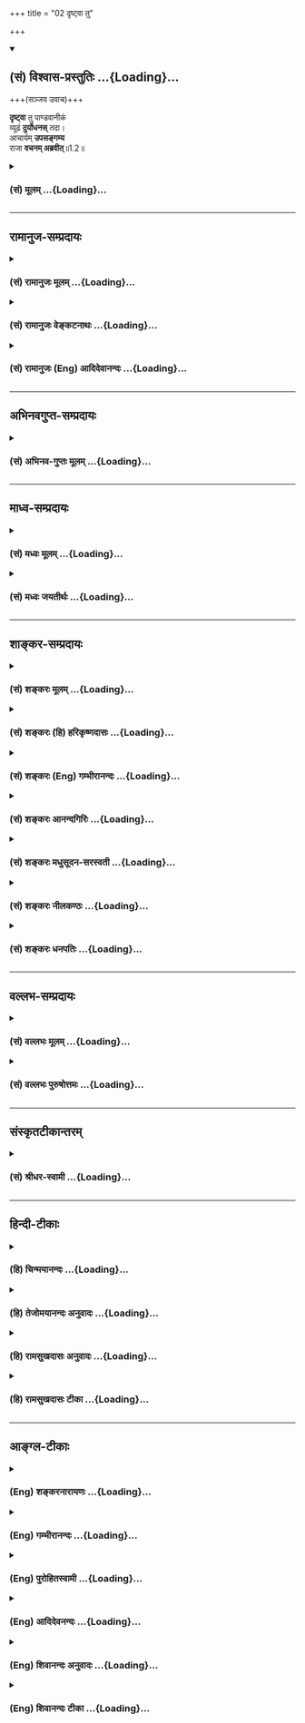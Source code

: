 +++
title = "02 दृष्ट्वा तु"

+++
<div class="js_include" newlevelforh1="2" title="(सं) विश्वास-प्रस्तुतिः" unfilled url="/mahAbhAratam/vyAsaH/shlokashaH/06-bhIShma-parva/03-bhagavad-gItA-parva/saMskRtam/vishvAsa-prastutiH/01_arjuna-viShAda-yogaH/02_dRShTvA_tu.md">
<details open><summary><h2>(सं) विश्वास-प्रस्तुतिः ...{Loading}...</h2></summary>

+++(सञ्जय उवाच)+++

**दृष्ट्वा** तु पाण्डवानीकं  
व्यूढं **दुर्योधनस्** तदा।  
आचार्यम् **उपसङ्गम्य**  
राजा **वचनम् अब्रवीत्**॥1.2॥
</details>
</div>
<div class="js_include collapsed" newlevelforh1="3" title="(सं) मूलम्" unfilled url="/mahAbhAratam/vyAsaH/shlokashaH/06-bhIShma-parva/03-bhagavad-gItA-parva/saMskRtam/mUlam/01_arjuna-viShAda-yogaH/02_dRShTvA_tu.md">
<details><summary><h3>(सं) मूलम् ...{Loading}...</h3></summary>

सञ्जय उवाच  
दृष्ट्वा तु पाण्डवानीकं व्यूढं दुर्योधनस्तदा।  
आचार्यमुपसङ्गम्य राजा वचनमब्रवीत्।।1.2।।
</details>
</div>


_________________
## रामानुज-सम्प्रदायः
<div class="js_include collapsed" newlevelforh1="3" title="(सं) रामानुजः मूलम्" unfilled url="/mahAbhAratam/vyAsaH/shlokashaH/06-bhIShma-parva/03-bhagavad-gItA-parva/saMskRtam/rAmAnujaH/mUlam/01_arjuna-viShAda-yogaH/02_dRShTvA_tu.md">
<details><summary><h3>(सं) रामानुजः मूलम् ...{Loading}...</h3></summary>

१९-तमस्य टीका दृश्या।
</details>
</div>
<div class="js_include collapsed" newlevelforh1="3" title="(सं) रामानुजः वेङ्कटनाथः" unfilled url="/mahAbhAratam/vyAsaH/shlokashaH/06-bhIShma-parva/03-bhagavad-gItA-parva/saMskRtam/rAmAnujaH/venkaTanAthaH/01_arjuna-viShAda-yogaH/02_dRShTvA_tu.md">
<details><summary><h3>(सं) रामानुजः वेङ्कटनाथः ...{Loading}...</h3></summary>


११-तमस्य व्याख्या दृश्या।
</details>
</div>
<div class="js_include collapsed" newlevelforh1="3" title="(सं) रामानुजः (Eng) आदिदेवानन्दः" unfilled url="/mahAbhAratam/vyAsaH/shlokashaH/06-bhIShma-parva/03-bhagavad-gItA-parva/saMskRtam/rAmAnujaH/english/AdidevAnandaH/01_arjuna-viShAda-yogaH/02_dRShTvA_tu.md">
<details><summary><h3>(सं) रामानुजः (Eng) आदिदेवानन्दः ...{Loading}...</h3></summary>

1.1 - 1.19 Dhrtarastra said - Sanjaya said Duryodhana, after viewing the forces of Pandavas protected by Bhima, and his own forces protected by Bhisma conveyed his views thus to Drona, his teacher, about the adeacy of Bhima's forces for conering the Kaurava forces and the inadeacy of his own forces for victory against the Pandava forces. He was grief-stricken within. Observing his (Duryodhana's) despondecny, Bhisma,
in order to cheer him, roared like a lion, and then blowing his conch,
made his side sound their conchs and kettle-drums, which made an uproar as a sign of victory. Then, having heard that great tumult, Arjuna and Sri Krsna the Lord of all lords, who was acting as the charioteer of Arjuna, sitting in their great chariot which was powerful enough to coner the three worlds; blew their divine conchs Srimad Pancajanya and Devadatta. Then, both Yudhisthira and Bhima blew their respective conchs separately. That tumult rent asunder the hearts of your sons, led by Duryodhana. The sons of Dhrtarastra then thought, 'Our cause is almost lost now itself.' So said Sanjaya to Dhrtarastra who was longing for their victory. Sanjaya said to Dhrtarastra: Then, seeing the Kauravas,
who were ready for battle, Arjuna, who had Hanuman, noted for his exploit of burning Lanka, as the emblem on his flag on his chariot,
directed his charioteer Sri Krsna, the Supreme Lord-who is overcome by parental love for those who take shelter in Him who is the treasure-house of knowledge, power, lordship, energy, potency and splendour, whose sportive delight brings about the origin, sustentation and dissolution of the entire cosmos at His will, who is the Lord of the senses, who controls in all ways the senses inner and outer of all,
superior and inferior - by saying, 'Station my chariot in an appropriate place in order that I may see exactly my enemies who are eager for battle.'

</details>
</div>


_________________
## अभिनवगुप्त-सम्प्रदायः
<div class="js_include collapsed" newlevelforh1="3" title="(सं) अभिनव-गुप्तः मूलम्" unfilled url="/mahAbhAratam/vyAsaH/shlokashaH/06-bhIShma-parva/03-bhagavad-gItA-parva/saMskRtam/abhinava-guptaH/mUlam/01_arjuna-viShAda-yogaH/02_dRShTvA_tu.md">
<details><summary><h3>(सं) अभिनव-गुप्तः मूलम् ...{Loading}...</h3></summary>

।।1.2 1.9।। किं वा अनेन बहुपरिगणनेन +++(K omits बहु )+++। इदं
तावद्वस्तुतत्त्वम् इत्याह ।  

</details>
</div>


_________________
## माध्व-सम्प्रदायः
<div class="js_include collapsed" newlevelforh1="3" title="(सं) मध्वः मूलम्" unfilled url="/mahAbhAratam/vyAsaH/shlokashaH/06-bhIShma-parva/03-bhagavad-gItA-parva/saMskRtam/madhvaH/mUlam/01_arjuna-viShAda-yogaH/02_dRShTvA_tu.md">
<details><summary><h3>(सं) मध्वः मूलम् ...{Loading}...</h3></summary>

  
  
।।1.2।। Sri Madhvacharya did not comment on this sloka. The commentary
starts from 2.11.  
  

</details>
</div>
<div class="js_include collapsed" newlevelforh1="3" title="(सं) मध्वः जयतीर्थः" unfilled url="/mahAbhAratam/vyAsaH/shlokashaH/06-bhIShma-parva/03-bhagavad-gItA-parva/saMskRtam/madhvaH/jayatIrthaH/01_arjuna-viShAda-yogaH/02_dRShTvA_tu.md">
<details><summary><h3>(सं) मध्वः जयतीर्थः ...{Loading}...</h3></summary>

  
  
।।1.2।। Sri Jayatirtha did not comment on this sloka. The commentary
starts from 2.11.  
  

</details>
</div>


_________________
## शाङ्कर-सम्प्रदायः
<div class="js_include collapsed" newlevelforh1="3" title="(सं) शङ्करः मूलम्" unfilled url="/mahAbhAratam/vyAsaH/shlokashaH/06-bhIShma-parva/03-bhagavad-gItA-parva/saMskRtam/shankaraH/mUlam/01_arjuna-viShAda-yogaH/02_dRShTvA_tu.md">
<details><summary><h3>(सं) शङ्करः मूलम् ...{Loading}...</h3></summary>

1.2 Sri Sankaracharya did not comment on this sloka. The commentary
starts from 2.10.  
  

</details>
</div>
<div class="js_include collapsed" newlevelforh1="3" title="(सं) शङ्करः (हि) हरिकृष्णदासः" unfilled url="/mahAbhAratam/vyAsaH/shlokashaH/06-bhIShma-parva/03-bhagavad-gItA-parva/saMskRtam/shankaraH/hindI/harikRShNadAsaH/01_arjuna-viShAda-yogaH/02_dRShTvA_tu.md">
<details><summary><h3>(सं) शङ्करः (हि) हरिकृष्णदासः ...{Loading}...</h3></summary>

।।1.2।। Sri Sankaracharya did not comment on this sloka.  
  

</details>
</div>
<div class="js_include collapsed" newlevelforh1="3" title="(सं) शङ्करः (Eng) गम्भीरानन्दः" unfilled url="/mahAbhAratam/vyAsaH/shlokashaH/06-bhIShma-parva/03-bhagavad-gItA-parva/saMskRtam/shankaraH/english/gambhIrAnandaH/01_arjuna-viShAda-yogaH/02_dRShTvA_tu.md">
<details><summary><h3>(सं) शङ्करः (Eng) गम्भीरानन्दः ...{Loading}...</h3></summary>

1.2 Sri Sankaracharya did not comment on this sloka. The commentary
starts from 2.10.

</details>
</div>
<div class="js_include collapsed" newlevelforh1="3" title="(सं) शङ्करः आनन्दगिरिः" unfilled url="/mahAbhAratam/vyAsaH/shlokashaH/06-bhIShma-parva/03-bhagavad-gItA-parva/saMskRtam/shankaraH/AnandagiriH/01_arjuna-viShAda-yogaH/02_dRShTvA_tu.md">
<details><summary><h3>(सं) शङ्करः आनन्दगिरिः ...{Loading}...</h3></summary>

।।1.2।। किमस्मदीयं प्रबलं बलं प्रतिलभ्य धीरपुरुषैर्भीष्मादिभिरधिष्ठितं
परेषां भयमाविरभूत् यद्वा पक्षद्वयहिंसानिमित्ताधर्मभयमासीद्येनैते
युद्धादुपरमेरन्नित्येवं पुत्रपरवशस्य पुत्रस्नेहाभिनिविष्टस्य
धृतराष्ट्रस्य प्रश्ने संजयस्य प्रतिवचनं **दृष्ट्वेत्यादि।** पाण्डवानां
भयप्रसङ्गो नास्तीत्येतत्तुशब्देन द्योत्यते प्रत्युत दुर्योधनस्यैव राज्ञो
भयं प्रभूतं प्रादुर्बभूव। पाण्डवानां पाण्डुसुतानां युधिष्ठिरादीनामनीकं
सैन्यं धृष्टद्युम्नादिभिरतिधृष्टैर्व्यूहाधिष्ठितं दृष्ट्वा प्रत्यक्षेण
प्रतीत्य त्रस्तहृदयो दुर्योधनो राजा तदा तस्यां
संग्रामोद्योगावस्थायामाचार्यं द्रोणनामानमात्मनः शिक्षितारं रक्षितारं च
श्लाघयन्नुपसंगम्य तदीयं समीपं विनयेन प्राप्य भयोद्विग्नहृदयत्वेऽपि
तेजस्वित्वादेव वचनमर्थसहितं वाक्यमुक्तवानित्यर्थः।  

</details>
</div>
<div class="js_include collapsed" newlevelforh1="3" title="(सं) शङ्करः मधुसूदन-सरस्वती" unfilled url="/mahAbhAratam/vyAsaH/shlokashaH/06-bhIShma-parva/03-bhagavad-gItA-parva/saMskRtam/shankaraH/madhusUdana-sarasvatI/01_arjuna-viShAda-yogaH/02_dRShTvA_tu.md">
<details><summary><h3>(सं) शङ्करः मधुसूदन-सरस्वती ...{Loading}...</h3></summary>

।।1.2।। एवं कृपालोकव्यवहारनेत्राभ्यामपि हीनतया महतोऽन्धस्य
पुत्रस्नेहमात्राभिनिविष्टस्य धृतराष्ट्रस्य प्रश्ने विदिताभिप्रायस्य
संजयस्यातिधार्मिकस्य प्रतिवचनमवतारयति वैशम्पायनः। तत्र पाण्डवानां
दृष्टभयसंभावनापि नास्ति अदृष्टभयं तु भ्रान्त्यार्जुनस्योत्पन्नं
भगवतोपशमितमिति पाण्डवानामुत्कर्षस्तुशब्देन द्योत्यते।
स्वपुत्रकृतराज्यप्रत्यर्पणशङ्कया तु माग्लासीरिति राजानं तोषयितुं
दुर्योधनदौष्ट्यमेव प्रथमतो वर्णयति दृष्ट्वेति। पाण्डुसुतानामनीकं सैन्यं
व्यूढं व्यूहरचनया धृष्टद्युम्नादिभिः स्थापितं दृष्ट्वा चाक्षुषज्ञानेन
विषयीकृत्य तदा संग्रामोद्यमकाले आचार्यं द्रोणनामानं
धनुर्विद्यासंप्रदायप्रवर्तयितारमुपसंगम्य स्वयमेव तत्समीपं गत्वा नतु
स्वसमीपमाहूय। एतेन पाण्डवसैन्यदर्शनजनितं भयं सूच्यते। भयेन स्वरक्षार्थं
तत्समीपगमनेऽप्याचार्यगौरवव्याजेन भयसंगोपनं राजनीतिकुशलत्वा दित्याह
राजेति। आचार्यं दुर्योधनोऽब्रवीदित्येतावतैव निर्वाहे वचनपदं
संक्षिप्तबह्वर्थत्वादिबहुगुणविशिष्टे वाक्यविशेषे संक्रमितुं
वचनमात्रमेवाब्रवीन्नतु कंचिदर्थमिति वा।  
  

</details>
</div>
<div class="js_include collapsed" newlevelforh1="3" title="(सं) शङ्करः नीलकण्ठः" unfilled url="/mahAbhAratam/vyAsaH/shlokashaH/06-bhIShma-parva/03-bhagavad-gItA-parva/saMskRtam/shankaraH/nIlakaNThaH/01_arjuna-viShAda-yogaH/02_dRShTvA_tu.md">
<details><summary><h3>(सं) शङ्करः नीलकण्ठः ...{Loading}...</h3></summary>

।।1.2।। व्यूढं व्यूहरचनया स्थितम्। आचार्यं द्रोणम्। राजा दुर्योधनः।
राजाब्रवीदित्येव सिद्धे वचनपदेन संक्षिप्तबह्वर्थत्वादिगुणवत्त्वं
वाक्यस्य सूच्यते।  
  

</details>
</div>
<div class="js_include collapsed" newlevelforh1="3" title="(सं) शङ्करः धनपतिः" unfilled url="/mahAbhAratam/vyAsaH/shlokashaH/06-bhIShma-parva/03-bhagavad-gItA-parva/saMskRtam/shankaraH/dhanapatiH/01_arjuna-viShAda-yogaH/02_dRShTvA_tu.md">
<details><summary><h3>(सं) शङ्करः धनपतिः ...{Loading}...</h3></summary>

।।1.2।। एवं पृष्टः संजयःअर्जुनो वीरशिरोमणिरतिकारुणिको
युद्धाद्धिंसाप्रधानान्निवृत्तः पुनर्भूभारसंजिहीर्षुणा
श्रीकृष्णेनोपदिष्टो युद्धं कृतवान्। युद्धिष्ठिरादयस्तुआततायिनमायान्तं
हन्यादेवाविचारयन् इत्यादिक्षात्रधर्मविदस्तत्कृतवन्तः। त्वदीयास्तु
क्रूरस्वभावादेवेत्याशयेनाक्षेपं प्रतिक्षिपन् प्रश्नस्योत्तरमाह
**दृष्ट्वेत्यादि।** तुशब्द आक्षेपनिरासार्थः। पाण्डवानां सैन्यं
व्यूहरचनया व्यवस्थितमवलोक्य दुर्योधनो द्रोणाचार्यसमीपं
प्रणिपातादिपुरःसरं गत्वा राजनीतिगर्भं वाक्यमब्रवीत्। नन्वाचार्यं स्वसमीप
आहूय कुतो नोक्तवानित्यत आह **राजेति।**वीरपुरुषा अत्यादरेण युद्धे
प्रवर्त्याः इति राजनीतिकुशल इत्यर्थः। आचार्यमुपसंगम्येत्यनेन दुर्योधनस्य
भयोद्विग्नता सूचिता। भयोद्विग्रहृदयत्वेऽपि वचनमर्थसहितं वाक्यमुक्तवानिति
सूचनार्थं राजेत्येके। यत्तु तत्र पाण्डवानां दृष्टभयसंभावना नास्ति
अदृष्टभयं तु भ्रान्त्या अर्जुनस्योत्पन्नं भगवतोपशमितमिति
पाण्डवानामुत्कर्षस्तुशब्देन द्योत्यते। स्वपुत्रकृतराज्यसमर्पणशङ्क्या तु
माग्लासीरिति राजानं तोषयितुं दुर्योधनदौष्ट्यमेव प्रथमतो वर्णयति
दृष्ट्वेतीति केचित्। तत्तु पूर्वोक्तग्रन्थविरोधादुपेक्ष्यम्।  

</details>
</div>


_________________
## वल्लभ-सम्प्रदायः
<div class="js_include collapsed" newlevelforh1="3" title="(सं) वल्लभः मूलम्" unfilled url="/mahAbhAratam/vyAsaH/shlokashaH/06-bhIShma-parva/03-bhagavad-gItA-parva/saMskRtam/vallabhaH/mUlam/01_arjuna-viShAda-yogaH/02_dRShTvA_tu.md">
<details><summary><h3>(सं) वल्लभः मूलम् ...{Loading}...</h3></summary>

।।1.2 1.11।। दुर्योधनोऽपि वृकोदरादिभी रक्षितं पाण्डवानां बलं
भीष्माभिरक्षितं स्वीयं च बलं विलोक्य आत्मजविजये तद्बलस्य पर्याप्ततां
आत्मबलस्य तद्बिजयेऽपर्याप्ततां च आचार्ये निवेद्यान्तरेव विष्ण्णोऽभूत्।  

</details>
</div>
<div class="js_include collapsed" newlevelforh1="3" title="(सं) वल्लभः पुरुषोत्तमः" unfilled url="/mahAbhAratam/vyAsaH/shlokashaH/06-bhIShma-parva/03-bhagavad-gItA-parva/saMskRtam/vallabhaH/puruShottamaH/01_arjuna-viShAda-yogaH/02_dRShTvA_tu.md">
<details><summary><h3>(सं) वल्लभः पुरुषोत्तमः ...{Loading}...</h3></summary>

  
  
।।1.2।। सञ्जयस्तु नायमधर्मो भगवता कर्त्तव्यत्वेन बोधनादिति वक्तुं तदर्थं
सङ्गतिमाह दृष्ट्वेत्याद्यष्टादशश्लोकैः। तत्रैवं धृतराष्ट्रवाक्यं
श्रुत्वा सञ्जयः पूर्वपृष्टत्वात्तत्पुत्रकथामेवाह पूर्व दृष्ट्वा त्विति।
राजा दुर्योधनः व्यूढं व्यूहरचनया स्थितं पाण्डवसैन्यं दृष्ट्वा
द्रोणाचार्यमुपसङ्गम्य निकटे गत्वाग्रे वक्ष्यमाणं वचनमब्रवीदुवाच। तदा
धर्मयुद्धोपस्थितावित्यर्थः। एतेनापराधित्वेऽपि धार्तराष्ट्र एव युद्धे
प्रथमं प्रवृत्त इति दशभिस्तत्कथाकथनेन बोधितम्।  
  
  
  

</details>
</div>


_________________
## संस्कृतटीकान्तरम्
<div class="js_include collapsed" newlevelforh1="3" title="(सं) श्रीधर-स्वामी" unfilled url="/mahAbhAratam/vyAsaH/shlokashaH/06-bhIShma-parva/03-bhagavad-gItA-parva/saMskRtam/shrIdhara-svAmI/01_arjuna-viShAda-yogaH/02_dRShTvA_tu.md">
<details><summary><h3>(सं) श्रीधर-स्वामी ...{Loading}...</h3></summary>

**।।1.2।।** **दृष्ट्वेति।** पाण्डवानामनीकं सैन्यं व्यूढं व्यूहरचनया
व्यवस्थितं दृष्ट्वा द्रोणाचार्यसमीपं गत्वा राजा दुर्योधनो वक्ष्यमाणं
वाक्यमुवाच।  
  

</details>
</div>


_________________
## हिन्दी-टीकाः
<div class="js_include collapsed" newlevelforh1="3" title="(हि) चिन्मयानन्दः" unfilled url="/mahAbhAratam/vyAsaH/shlokashaH/06-bhIShma-parva/03-bhagavad-gItA-parva/hindI/chinmayAnandaH/01_arjuna-viShAda-yogaH/02_dRShTvA_tu.md">
<details><summary><h3>(हि) चिन्मयानन्दः ...{Loading}...</h3></summary>

।।1.2।। इस श्लोक से आगे संजय ने कुरुक्षेत्र में जो कुछ देखा और सुना उसका
वर्णन है। अपनी सेना की अपेक्षा पाण्डवों की सेना संख्या में अत्यन्त न्यून
होने पर भी जब दुर्योधन ने उसे देखा तब उस अत्याचारी का आत्मविश्वास कुछ
टूटने लगा। जैसे कोई छोटा बालक भयभीत होकर अपने मातापिता के पास दौड़ता है
ठीक उसी प्रकार विचलित दुर्योधन अपने गुरु द्रोणाचार्य के पास पहुँचता है।
कोई कर्म करते हुये यदि हमारा उद्देश्य पाप और अन्याय से पूर्ण होता है तो
अनेक साधनों से सुसम्पन्न होते हुए भी हमारे मन में निश्चय ही चिन्ता
अशान्ति और विक्षेप उत्पन्न होते हैं। सभी अत्याचारी और तानाशाही प्रवृत्ति
के लोगों की यही मनस्थिति होती है।  

</details>
</div>
<div class="js_include collapsed" newlevelforh1="3" title="(हि) तेजोमयानन्दः अनुवादः" unfilled url="/mahAbhAratam/vyAsaH/shlokashaH/06-bhIShma-parva/03-bhagavad-gItA-parva/hindI/tejomayAnandaH/anuvAdaH/01_arjuna-viShAda-yogaH/02_dRShTvA_tu.md">
<details><summary><h3>(हि) तेजोमयानन्दः अनुवादः ...{Loading}...</h3></summary>

।।1.2।। संजय ने कहा -- पाण्डव-सैन्य की व्यूह रचना देखकर राजा दुर्योधन ने
आचार्य द्रोण के पास जाकर ये वचन कहे।

</details>
</div>
<div class="js_include collapsed" newlevelforh1="3" title="(हि) रामसुखदासः अनुवादः" unfilled url="/mahAbhAratam/vyAsaH/shlokashaH/06-bhIShma-parva/03-bhagavad-gItA-parva/hindI/rAmasukhadAsaH/anuvAdaH/01_arjuna-viShAda-yogaH/02_dRShTvA_tu.md">
<details><summary><h3>(हि) रामसुखदासः अनुवादः ...{Loading}...</h3></summary>

।।1.2।। संजय बोले - उस समय वज्रव्यूह-से खड़ी हुई पाण्डव-सेना को देखकर
राजा दुर्योधन द्रोणाचार्य के पास जाकर यह वचन बोला।

</details>
</div>
<div class="js_include collapsed" newlevelforh1="3" title="(हि) रामसुखदासः टीका" unfilled url="/mahAbhAratam/vyAsaH/shlokashaH/06-bhIShma-parva/03-bhagavad-gItA-parva/hindI/rAmasukhadAsaH/TIkA/01_arjuna-viShAda-yogaH/02_dRShTvA_tu.md">
<details><summary><h3>(हि) रामसुखदासः टीका ...{Loading}...</h3></summary>

।।1.2।।***व्याख्या--*'तदा'--**जिस समय दोनों सेनाएँ युद्धके लिये खड़ी
हुई थीं, उस समयकी बात सञ्जय यहाँ **'तदा'**पदसे कहते हैं। कारण कि
धृतराष्ट्रका प्रश्न 'युद्धकी इच्छावाले मेरे और पाण्डुके पुत्रोंने क्या
किया'-- इस विषयको सुननेके लिये ही है।  
  
**'तु'--**धृतराष्ट्रने अपने और पाण्डुके पुत्रोंके विषयमें पूछा है। अतः
सञ्जय भी पहले धृतराष्ट्रके पुत्रों की बात बतानेके लिये यहाँ **'तु'**
पदका प्रयोग करते हैं।

</details>
</div>


_________________
## आङ्ग्ल-टीकाः
<div class="js_include collapsed" newlevelforh1="3" title="(Eng) शङ्करनारायणः" unfilled url="/mahAbhAratam/vyAsaH/shlokashaH/06-bhIShma-parva/03-bhagavad-gItA-parva/english/shankaranArAyaNaH/01_arjuna-viShAda-yogaH/02_dRShTvA_tu.md">
<details><summary><h3>(Eng) शङ्करनारायणः ...{Loading}...</h3></summary>

1.2. Sanjaya said Seeing the army of the sons of Pandu, marshalled in the military array, the prince Duryodhana approached the teacher (Drona)
and spoke at that time, these words:

</details>
</div>
<div class="js_include collapsed" newlevelforh1="3" title="(Eng) गम्भीरानन्दः" unfilled url="/mahAbhAratam/vyAsaH/shlokashaH/06-bhIShma-parva/03-bhagavad-gItA-parva/english/gambhIrAnandaH/01_arjuna-viShAda-yogaH/02_dRShTvA_tu.md">
<details><summary><h3>(Eng) गम्भीरानन्दः ...{Loading}...</h3></summary>

1.2 Sanjaya said But then, seeing the army of the Pandavas in battle array, King Duryodhana approached the teacher (Drona) and uttered a speech:

</details>
</div>
<div class="js_include collapsed" newlevelforh1="3" title="(Eng) पुरोहितस्वामी" unfilled url="/mahAbhAratam/vyAsaH/shlokashaH/06-bhIShma-parva/03-bhagavad-gItA-parva/english/purohitasvAmI/01_arjuna-viShAda-yogaH/02_dRShTvA_tu.md">
<details><summary><h3>(Eng) पुरोहितस्वामी ...{Loading}...</h3></summary>

1.2 Sanjaya replied: "The Prince Duryodhana, when he saw the army of the Pandavas paraded, approached his preceptor Guru Drona and spoke as follows:

</details>
</div>
<div class="js_include collapsed" newlevelforh1="3" title="(Eng) आदिदेवनन्दः" unfilled url="/mahAbhAratam/vyAsaH/shlokashaH/06-bhIShma-parva/03-bhagavad-gItA-parva/english/AdidevanandaH/01_arjuna-viShAda-yogaH/02_dRShTvA_tu.md">
<details><summary><h3>(Eng) आदिदेवनन्दः ...{Loading}...</h3></summary>

1.2 Sanjaya said King Duryodhana, on seeing the Pandava army in battle array, approached his teacher Drona and said these words:

</details>
</div>
<div class="js_include collapsed" newlevelforh1="3" title="(Eng) शिवानन्दः अनुवादः" unfilled url="/mahAbhAratam/vyAsaH/shlokashaH/06-bhIShma-parva/03-bhagavad-gItA-parva/english/shivAnandaH/anuvAdaH/01_arjuna-viShAda-yogaH/02_dRShTvA_tu.md">
<details><summary><h3>(Eng) शिवानन्दः अनुवादः ...{Loading}...</h3></summary>

1.2. Sanjaya said Having seen the army of the Pandavas drawn up in battle-array, King Duryodhana then approached his teacher (Drona) and spoke these words.

</details>
</div>
<div class="js_include collapsed" newlevelforh1="3" title="(Eng) शिवानन्दः टीका" unfilled url="/mahAbhAratam/vyAsaH/shlokashaH/06-bhIShma-parva/03-bhagavad-gItA-parva/english/shivAnandaH/TIkA/01_arjuna-viShAda-yogaH/02_dRShTvA_tu.md">
<details><summary><h3>(Eng) शिवानन्दः टीका ...{Loading}...</h3></summary>

1.2 दृष्ट्वा having seen; तु indeed; पाण्डवानीकम् the army of the Pandavas; व्यूढम् drawn up in battlearray; दुर्योधनः Duryodhana; तदा
then; आचार्यम् the teacher; उपसङ्गम्य having approached; राजा the king;
वचनम् speech; अब्रवीत् said.No Commentary.

</details>
</div>

